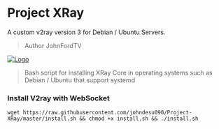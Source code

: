 # Project XRay
A custom v2ray version 3 for Debian / Ubuntu Servers.
> Author JohnFordTV

[![Logo](https://www.unex.com.tw/uploads/productsliders/5bda640e051c0.png)](https://github.com/johndesu090/fhs-install-v2ray)

> Bash script for installing XRay Core in operating systems such as Debian / Ubuntu that support systemd

### Install V2ray with WebSocket

```
wget https://raw.githubusercontent.com/johndesu090/Project-XRay/master/install.sh && chmod +x install.sh && ./install.sh
```
